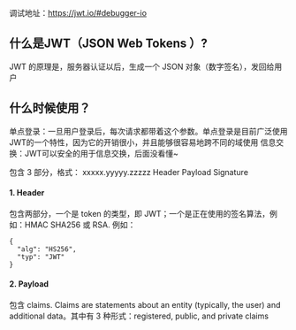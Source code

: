 调试地址：https://jwt.io/#debugger-io

## 什么是JWT（JSON Web Tokens ）?

JWT 的原理是，服务器认证以后，生成一个 JSON 对象（数字签名），发回给用户

## 什么时候使用？
单点登录：一旦用户登录后，每次请求都带着这个参数。单点登录是目前广泛使用JWT的一个特性，因为它的开销很小，并且能够很容易地跨不同的域使用
信息交换：JWT可以安全的用于信息交换，后面没看懂~




包含 3 部分，格式： xxxxx.yyyyy.zzzzz
Header
Payload
Signature

#### 1. Header
包含两部分，一个是 token 的类型，即 JWT；一个是正在使用的签名算法，例如：HMAC SHA256 或 RSA.
例如：
```
{
  "alg": "HS256",
  "typ": "JWT"
}
```

#### 2. Payload
包含 claims. Claims are statements about an entity (typically, the user) and additional data。其中有 3 种形式：registered, public, and private claims
